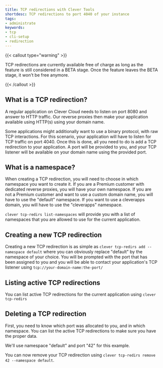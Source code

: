 ```yaml
---
title: TCP redirections with Clever Tools
shortdesc: TCP redirections to port 4040 of your instance
tags:
- administrate
keywords:
- tcp
- cli-setup
- redirection
---
```

{{< callout type="warning" >}}
    <p>
    TCP redirections are currently available free of charge as long as the feature is still considered in a BETA stage.
    Once the feature leaves the BETA stage, it won't be free anymore.
    </p>
{{< /callout >}}


## What is a TCP redirection?

A regular application on Clever Cloud needs to listen on port 8080 and answer to HTTP traffic.
Our reverse proxies then make your application available using HTTP(s) using your domain name.

Some applications might additionally want to use a binary protocol, with raw TCP interactions.
For this scenario, your application will have to listen for TCP traffic on port 4040.
Once this is done, all you need to do is add a TCP redirection to your application. A port will be
provided to you, and your TCP listener will be available on your domain name using the provided port.

## What is a namespace?

When creating a TCP redirection, you will need to choose in which namespace you want to create it.
If you are a Premium customer with dedicated reverse proxies, you will have your own namespace.
If you are not a Premium customer and want to use a custom domain name, you will have to use the
"default" namespace.
If you want to use a cleverapps domain, you will have to use the "cleverapps" namespace.

`clever tcp-redirs list-namespaces` will provide you with a list of namespaces that you are allowed
to use for the current application.

## Creating a new TCP redirection

Creating a new TCP redirection is as simple as `clever tcp-redirs add --namespace default` where
you can obviously replace "default" by the namespace of your choice. You will be prompted with
the port that has been assigned to you and you will be able to contact your application's TCP
listener using `tcp://your-domain-name:the-port/`

## Listing active TCP redirections

You can list active TCP redirections for the current application using `clever tcp-redirs`

## Deleting a TCP redirection

First, you need to know which port was allocated to you, and in which namespace. You can list
the active TCP redirections to make sure you have the proper data.

We'll use namespace "default" and port "42" for this example.

You can now remove your TCP redirection using `clever tcp-redirs remove 42 --namespace default`.
